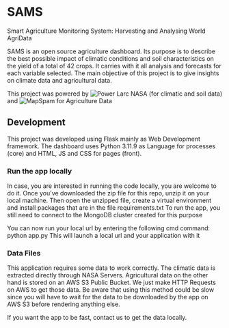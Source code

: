# SAMS
Smart Agriculture Monitoring System: Harvesting and Analysing World AgriData

SAMS is an open source agriculture dashboard. Its purpose is to describe the best possible impact of climatic conditions and soil characteristics on the yield of a total of 42 crops. It carries with it all analysis and forecasts for each variable selected. The main objective of this project is to give insights on climate data and agricultural data.

This project was powered by ![Power Larc NASA](https://power.larc.nasa.gov/) (for climatic and soil data) and ![MapSpam](https://mapspam.info/) for Agriculture Data

## Development

This project was developed using Flask mainly as Web Development framework. The dashboard uses Python 3.11.9 as Language for processes (core) and HTML, JS and CSS for pages (front).

### Run the app locally

In case, you are interested in running the code locally, you are welcome to do it. Once you've downloaded the zip file for this repo, unzip it on your local machine. Then open the unzipped file, create a virtual environment and install packages that are in the file requirements.txt
To run the app, you still need to connect to the MongoDB cluster created for this purpose

You can now run your local url by entering the following cmd command: python app.py
This will launch a local url and your application with it

### Data Files

This application requires some data to work correctly. The climatic data is extracted directly through NASA Servers. Agricultural data on the other hand is stored on an AWS S3 Public Bucket. We just make HTTP Requests on AWS to get those data. Be aware that using this method could be slow since you will have to wait for the data to be downloaded by the app on AWS S3 before rendering anything else.

If you want the app to be fast, contact us to get the data locally.


